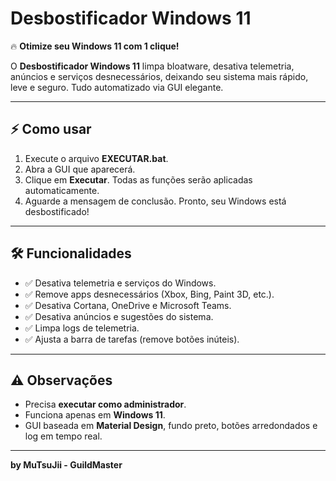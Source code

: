 # Desbostificador Windows 11

🔥 **Otimize seu Windows 11 com 1 clique!**

O **Desbostificador Windows 11** limpa bloatware, desativa telemetria, anúncios e serviços desnecessários, deixando seu sistema mais rápido, leve e seguro. Tudo automatizado via GUI elegante.

---

## ⚡ Como usar

1. Execute o arquivo **EXECUTAR.bat**.  
2. Abra a GUI que aparecerá.  
3. Clique em **Executar**. Todas as funções serão aplicadas automaticamente.  
4. Aguarde a mensagem de conclusão. Pronto, seu Windows está desbostificado!

---

## 🛠 Funcionalidades

- ✅ Desativa telemetria e serviços do Windows.  
- ✅ Remove apps desnecessários (Xbox, Bing, Paint 3D, etc.).  
- ✅ Desativa Cortana, OneDrive e Microsoft Teams.  
- ✅ Desativa anúncios e sugestões do sistema.  
- ✅ Limpa logs de telemetria.  
- ✅ Ajusta a barra de tarefas (remove botões inúteis).

---

## ⚠️ Observações

- Precisa **executar como administrador**.  
- Funciona apenas em **Windows 11**.  
- GUI baseada em **Material Design**, fundo preto, botões arredondados e log em tempo real.

---

**by MuTsuJii - GuildMaster**
